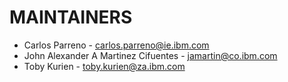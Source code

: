 # MAINTAINERS

- Carlos Parreno - carlos.parreno@ie.ibm.com
- John Alexander A Martinez Cifuentes - jamartin@co.ibm.com
- Toby Kurien - toby.kurien@za.ibm.com
